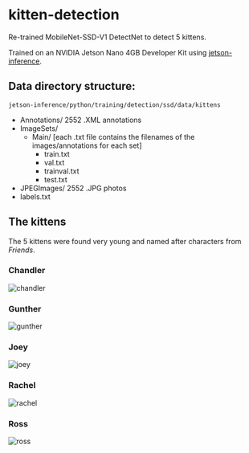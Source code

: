 # kitten-detection
Re-trained MobileNet-SSD-V1 DetectNet to detect 5 kittens.

Trained on an NVIDIA Jetson Nano 4GB Developer Kit using [jetson-inference](https://github.com/dusty-nv/jetson-inference).

## Data directory structure:

<code>jetson-inference/python/training/detection/ssd/data/kittens</code>

- Annotations/ 2552 .XML annotations
- ImageSets/ 
  - Main/ [each .txt file contains the filenames of the images/annotations for each set]
    - train.txt
    - val.txt
    - trainval.txt
    - test.txt
- JPEGImages/ 2552 .JPG photos
- labels.txt

## The kittens

The 5 kittens were found very young and named after characters from *Friends*.

### Chandler

![chandler](https://user-images.githubusercontent.com/81446209/118375279-d8126600-b58e-11eb-8e0e-da88b67dd4a4.JPG)

### Gunther

![gunther](https://user-images.githubusercontent.com/81446209/118375292-e8c2dc00-b58e-11eb-8207-2dcbf2585fd0.JPG)

### Joey

![joey](https://user-images.githubusercontent.com/81446209/118375298-efe9ea00-b58e-11eb-8332-b673d9003813.JPG)


### Rachel

![rachel](https://user-images.githubusercontent.com/81446209/118375300-f24c4400-b58e-11eb-843c-06bacdf3862f.JPG)


### Ross

![ross](https://user-images.githubusercontent.com/81446209/118375305-f4ae9e00-b58e-11eb-8946-b33e56259ff6.JPG)
